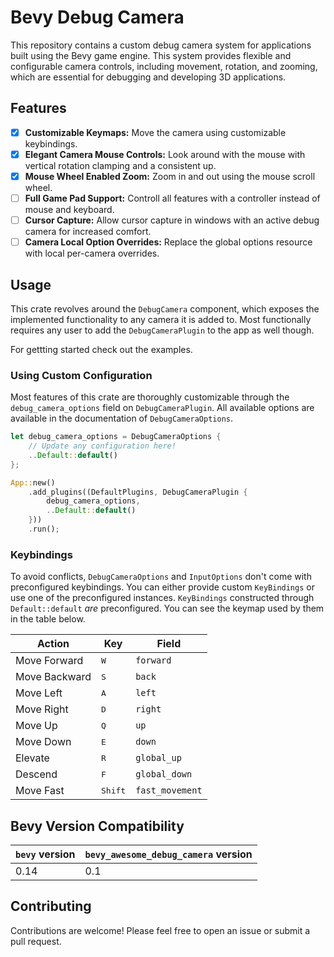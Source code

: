 # Bevy Debug Camera

This repository contains a custom debug camera system for applications built
using the Bevy game engine. This system provides flexible and configurable
camera controls, including movement, rotation, and zooming, which are essential
for debugging and developing 3D applications.

## Features

- [x] **Customizable Keymaps:** Move the camera using customizable
        keybindings.
- [x] **Elegant Camera Mouse Controls:** Look around with the mouse with
        vertical rotation clamping and a consistent up.
- [X] **Mouse Wheel Enabled Zoom:** Zoom in and out using the mouse scroll wheel.
- [ ] **Full Game Pad Support:** Controll all features with a controller
        instead of mouse and keyboard.
- [ ] **Cursor Capture:** Allow cursor capture in windows with an active debug
        camera for increased comfort.
- [ ] **Camera Local Option Overrides:** Replace the global options resource
        with local per-camera overrides.

## Usage

This crate revolves around the `DebugCamera` component, which exposes the
implemented functionality to any camera it is added to. Most functionally
requires any user to add the `DebugCameraPlugin` to the app as well though.

For gettting started check out the examples.

### Using Custom Configuration

Most features of this crate are thoroughly customizable through the
`debug_camera_options` field on `DebugCameraPlugin`. All available options are
available in the documentation of `DebugCameraOptions`.

```rust
let debug_camera_options = DebugCameraOptions {
    // Update any configuration here!
    ..Default::default()
};

App::new()
    .add_plugins((DefaultPlugins, DebugCameraPlugin {
        debug_camera_options,
        ..Default::default()
    }))
    .run();
```

### Keybindings

To avoid conflicts, `DebugCameraOptions` and `InputOptions` don't come with
preconfigured keybindings. You can either provide custom `KeyBindings` or use
one of the preconfigured instances. `KeyBindings` constructed through
`Default::default` _are_ preconfigured. You can see the keymap used by them in
the table below.

| Action        | Key                   | Field           |
| ------------- | --------------------- | --------------- |
| Move Forward  | <kbd>W</kbd>          | `forward`       |
| Move Backward | <kbd>S</kbd>          | `back`          |
| Move Left     | <kbd>A</kbd>          | `left`          |
| Move Right    | <kbd>D</kbd>          | `right`         |
| Move Up       | <kbd>Q</kbd>          | `up`            |
| Move Down     | <kbd>E</kbd>          | `down`          |
| Elevate       | <kbd>R</kbd>          | `global_up`     |
| Descend       | <kbd>F</kbd>          | `global_down`   |
| Move Fast     | <kbd>Shift</kbd>      | `fast_movement` |

## Bevy Version Compatibility

| `bevy` version | `bevy_awesome_debug_camera` version  |
| -------------- | ------------------------------------ |
| 0.14           | 0.1                                  |

## Contributing

Contributions are welcome! Please feel free to open an issue or submit a pull request.
